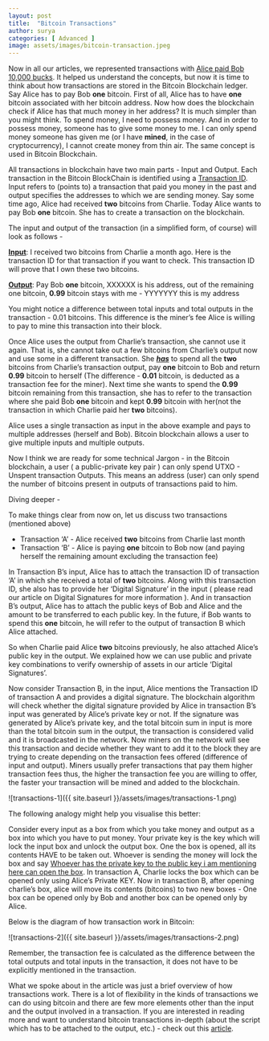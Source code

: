 ```yaml
---
layout: post
title:  "Bitcoin Transactions"
author: surya
categories: [ Advanced ]
image: assets/images/bitcoin-transaction.jpeg
---
```


Now in all our articles, we represented transactions with <u>Alice paid Bob 10,000 bucks</u>. It helped us understand the concepts, but now it is time to think about how transactions are stored in the Bitcoin Blockchain ledger. Say Alice has to pay Bob <b>one</b> bitcoin. First of all, Alice has to have <b>one</b> bitcoin associated with her bitcoin address. Now how does the blockchain check if Alice has that much money in her address? It is much simpler than you might think. To spend money, I need to possess money. And in order to possess money, someone has to give some money to me. I can only spend money someone has given me (or I have <b>mined</b>, in the case of cryptocurrency), I cannot create money from thin air. The same concept is used in Bitcoin Blockchain.

All transactions in blockchain have two main parts - Input and Output. Each transaction in the Bitcoin BlockChain is identified using a <u>Transaction ID</u>. Input refers to (points to) a transaction that paid you money in the past and output specifies the addresses to which we are sending money. Say some time ago, Alice had received <b>two</b> bitcoins from Charlie. Today Alice wants to pay Bob <b>one</b> bitcoin. She has to create a transaction on the blockchain. 

The input and output of the transaction (in a simplified form, of course) will look as follows -

<u><b>Input</b></u>: I received two bitcoins from Charlie a month ago. Here is the transaction ID for that transaction if you want to check. This transaction ID will prove that I own these two bitcoins.

<u><b>Output</b></u>: Pay Bob <b>one</b> bitcoin, XXXXXX is his address, out of the remaining one bitcoin, <b>0.99</b> bitcoin stays with me - YYYYYYY this is my address

You might notice a difference between total inputs and total outputs in the transaction - 0.01 bitcoins. This difference is the miner’s fee Alice is willing to pay to mine this transaction into their block. 

Once Alice uses the output from Charlie’s transaction, she cannot use it again. That is, she cannot take out a few bitcoins from Charlie’s output now and use some in a different transaction. She <u><b><i>has</i></b></u> to spend all the <b>two</b> bitcoins from Charlie’s transaction output, pay <b>one</b> bitcoin to Bob and return <b>0.99</b> bitcoin to herself (The difference - <b>0.01</b> bitcoin, is deducted as a transaction fee for the miner). Next time she wants to spend the <b>0.99</b> bitcoin remaining from this transaction, she has to refer to the transaction where she paid Bob <b>one</b> bitcoin and kept <b>0.99</b> bitcoin with her(not the transaction in which Charlie paid her <b>two</b> bitcoins).

Alice uses a single transaction as input in the above example and pays to multiple addresses (herself and Bob). Bitcoin blockchain allows a user to give multiple inputs and multiple outputs.

Now I think we are ready for some technical Jargon - in the Bitcoin blockchain, a user ( a public-private key pair ) can only spend UTXO - Unspent transaction Outputs. This means an address (user) can only spend the number of bitcoins present in outputs of transactions paid to him.

Diving deeper - 

To make things clear from now on, let us discuss two transactions (mentioned above)

* Transaction ‘A’ - Alice received <b>two</b> bitcoins from Charlie last month
* Transaction ‘B’ - Alice is paying <b>one</b> bitcoin to Bob now (and paying herself the remaining amount excluding the transaction fee)

In Transaction B’s input, Alice has to attach the transaction ID of transaction ‘A’ in which she received a total of <b>two</b> bitcoins. Along with this transaction ID, she also has to provide her ‘Digital Signature’ in the input ( please read our article on Digital Signatures for more information ). And in transaction B’s output, Alice has to attach the public keys of Bob and Alice and the amount to be transferred to each public key. In the future, if Bob wants to spend this <b>one</b> bitcoin, he will refer to the output of transaction B which Alice attached.

So when Charlie paid Alice <b>two</b> bitcoins previously, he also attached Alice’s public key in the output. We explained how we can use public and private key combinations to verify ownership of assets in our article ‘Digital Signatures’.

Now consider Transaction B, in the input, Alice mentions the Transaction ID of transaction A and provides a digital signature. The blockchain algorithm will check whether the digital signature provided by Alice in transaction B’s input was generated by Alice’s private key or not. If the signature was generated by Alice’s private key, and the total bitcoin sum in input is more than the total bitcoin sum in the output, the transaction is considered valid and it is broadcasted in the network. Now miners on the network will see this transaction and decide whether they want to add it to the block they are trying to create depending on the transaction fees offered (difference of input and output). Miners usually prefer transactions that pay them higher transaction fees thus, the higher the transaction fee you are willing to offer, the faster your transaction will be mined and added to the blockchain.

![transactions-1]({{ site.baseurl }}/assets/images/transactions-1.png)

The following analogy might help you visualise this better:

Consider every input as a box from which you take money and output as a box into which you have to put money. Your private key is the key which will lock the input box and unlock the output box. One the box is opened, all its contents HAVE to be taken out. Whoever is sending the money will lock the box and say <u>Whoever has the private key to the public key i am mentioning here can open the box</u>. In transaction A, Charlie locks the box which can be opened only using Alice’s Private KEY. Now in transaction B, after opening charlie’s box, alice will move its contents (bitcoins) to two new boxes - One box can be opened only by Bob and another box can be opened only by Alice.

Below is the diagram of how transaction work in Bitcoin:

![transactions-2]({{ site.baseurl }}/assets/images/transactions-2.png)

Remember, the transaction fee is calculated as the difference between the total outputs and total inputs in the transaction, it does not have to be explicitly mentioned in the transaction.

What we spoke about in the article was just a brief overview of how transactions work. There is a lot of flexibility in the kinds of transactions we can do using bitcoin and there are few more elements other than the input and the output involved in a transaction. If you are interested in reading more and want to understand bitcoin transactions in-depth (about the script which has to be attached to the output, etc.) - check out this [article](https://developer.bitcoin.org/devguide/transactions.html).
